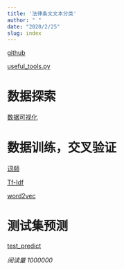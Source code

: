 ```yaml
---
title: '法律条文文本分类'
author: " "
date: "2020/2/25"
slug: index
---
```


[github](https://github.com/songxxiao/law_learning)

[useful_tools.py](./useful_tools)

# 数据探索

[数据可视化](./law_learning)

# 数据训练，交叉验证


[词频](./cross_validate)

[Tf-Idf](./Tf_Idf_Vectorizer)

[word2vec](./word2vec)

# 测试集预测

[test_predict](./test_predict)

<span id="<Your/Path/Name>" class="leancloud_visitors" data-flag-title="Your Article Title">
    <em class="post-meta-item-text">阅读量 </em>
    <i class="leancloud-visitors-count">1000000</i>
</span>

<script src='//unpkg.com/valine/dist/Valine.min.js'></script>

</head>
  <body>
<div id="vcomments"></div>
  <script>
var valine = new Valine();
valine.init({
    el: '#vcomments',
    appId: 'ENqAtKJ5L5YmUOk2P8Q6Qkcb-gzGzoHsz',
    appKey: 'CF587qMfelC8Dqrdtg9pPAgr',
    lang:'en'  , // 设置英文评论界面
    notify: true,
    verify: true,
    visitor: true
  })
</script>
  </body>






